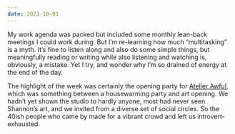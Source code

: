 ```yaml
---
date: 2023-10-01
---
```


My work agenda was packed but included some monthly lean-back meetings I could work during. But I’m re-learning how much “multitasking” is a myth. It’s fine to listen along and also do some simple things, but meaningfully reading or writing while also listening and watching is, obviously, a mistake. Yet I try, and wonder why I’m so drained of energy at the end of the day.

The highlight of the week was certainly the opening party for [Atelier Awful](https://awful.amsterdam/), which was something between a housewarming party and art opening. We hadn’t yet shown the studio to hardly anyone, most had never seen Shannon’s art, and we invited from a diverse set of social circles. So the 40ish people who came by made for a vibrant crowd and left us introvert-exhausted.
